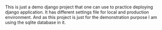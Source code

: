 This is just a demo django project that one can use to practice deploying django application. It has different settings file for local and production environment. And as this project is just for the demonstration purpose I am using the sqlite database in it.
